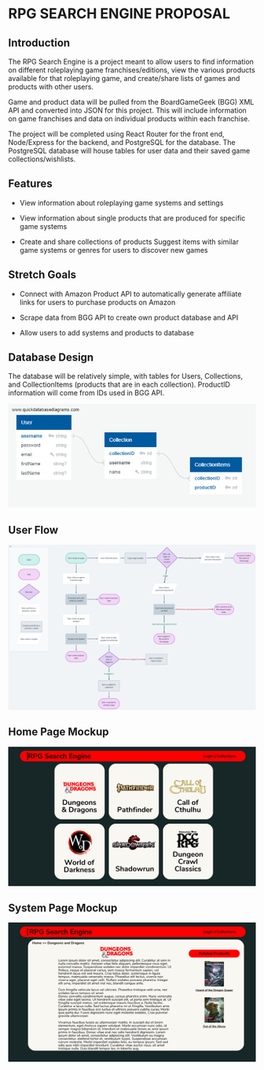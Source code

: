 # RPG SEARCH ENGINE PROPOSAL #

## Introduction ##

The RPG Search Engine is a project meant to allow users to find information on different roleplaying game franchises/editions, view the various products available for that roleplaying game, and create/share lists of games and products with other users.

Game and product data will be pulled from the BoardGameGeek (BGG) XML API and converted into JSON for this project. This will include information on game franchises and data on individual products within each franchise.

The project will be completed using React Router for the front end, Node/Express for the backend, and PostgreSQL for the database. The PostgreSQL database will house tables for user data and their saved game collections/wishlists.

## Features ##

- View information about roleplaying game systems and settings

- View information about single products that are produced for specific game systems

- Create and share collections of products
Suggest items with similar game systems or genres for users to discover new games

## Stretch Goals ##

- Connect with Amazon Product API to automatically generate affiliate links for users to purchase products on Amazon

- Scrape data from BGG API to create own product database and API

- Allow users to add systems and products to database

## Database Design ##

The database will be relatively simple, with tables for Users, Collections, and CollectionItems (products that are in each collection). ProductID information will come from IDs used in BGG API.

![](./images/db.png)

## User Flow ##

![](./images/userflow.png)

## Home Page Mockup ##

![](./images/homemockup.png)

## System Page Mockup ##

![](./images/systemmockup.png)
